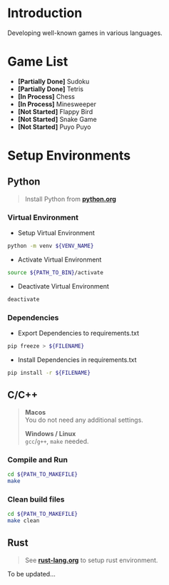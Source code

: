 <link rel="stylesheet" type='text/css' href="https://cdn.jsdelivr.net/gh/devicons/devicon@latest/devicon.min.css" />

# Introduction

Developing well-known games in various languages.

# Game List

- **[Partially Done]** <i class="devicon-python-plain"></i> Sudoku
- **[Partially Done]** <i class="devicon-c-plain"></i> Tetris
- **[In Process]** <i class="devicon-rust-original"></i> Chess
- **[In Process]** <i class="devicon-cplusplus-plain"></i> Minesweeper
- **[Not Started]** Flappy Bird
- **[Not Started]** Snake Game
- **[Not Started]** Puyo Puyo

# Setup Environments

## Python

> Install Python from **[python.org](https://www.python.org/downloads/)**

### Virtual Environment

- Setup Virtual Environment

```bash
python -m venv ${VENV_NAME}
```

- Activate Virtual Environment

```bash
source ${PATH_TO_BIN}/activate
```

- Deactivate Virtual Environment

```bash
deactivate
```

### Dependencies

- Export Dependencies to requirements.txt

```bash
pip freeze > ${FILENAME}
```

- Install Dependencies in requirements.txt

```bash
pip install -r ${FILENAME}
```

## C/C++

> **Macos**  
> You do not need any additional settings.
>
> **Windows / Linux**  
> `gcc`/`g++`, `make` needed.

### Compile and Run

```bash
cd ${PATH_TO_MAKEFILE}
make
```

### Clean build files

```bash
cd ${PATH_TO_MAKEFILE}
make clean
```

## Rust

> See **[rust-lang.org](https://www.rust-lang.org/tools/install)** to setup rust environment.

To be updated...
